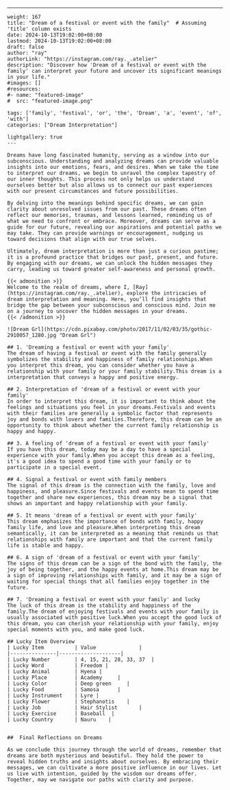 ---
    weight: 167
    title: "Dream of a festival or event with the family"  # Assuming 'title' column exists
    date: 2024-10-13T19:02:00+08:00
    lastmod: 2024-10-13T19:02:00+08:00
    draft: false
    author: "ray"
    authorLink: "https://instagram.com/ray._.atelier"
    description: "Discover how 'Dream of a festival or event with the family' can interpret your future and uncover its significant meanings in your life."
    #images: []
    #resources:
    #- name: "featured-image"
    #  src: "featured-image.png"
    
    tags: ['family', 'festival', 'or', 'the', 'Dream', 'a', 'event', 'of', 'with']
    categories: ["Dream Interpretation"]
    
    lightgallery: true
    ---
    
    Dreams have long fascinated humanity, serving as a window into our subconscious. Understanding and analyzing dreams can provide valuable insights into our emotions, fears, and desires. When we take the time to interpret our dreams, we begin to unravel the complex tapestry of our inner thoughts. This process not only helps us understand ourselves better but also allows us to connect our past experiences with our present circumstances and future possibilities.
    
    By delving into the meanings behind specific dreams, we can gain clarity about unresolved issues from our past. These dreams often reflect our memories, traumas, and lessons learned, reminding us of what we need to confront or embrace. Moreover, dreams can serve as a guide for our future, revealing our aspirations and potential paths we may take. They can provide warnings or encouragement, nudging us toward decisions that align with our true selves.
    
    Ultimately, dream interpretation is more than just a curious pastime; it is a profound practice that bridges our past, present, and future. By engaging with our dreams, we can unlock the hidden messages they carry, leading us toward greater self-awareness and personal growth.
    
    {{< admonition >}}
    Welcome to the realm of dreams, where I, [Ray](https://instagram.com/ray._.atelier), explore the intricacies of dream interpretation and meaning. Here, you’ll find insights that bridge the gap between your subconscious and conscious mind. Join me on a journey to uncover the hidden messages in your dreams.
    {{< /admonition >}}
    
    ![Dream Grl](https://cdn.pixabay.com/photo/2017/11/02/03/35/gothic-2910057_1280.jpg "Dream Grl")
    
    ## 1. 'Dreaming a festival or event with your family'
    The dream of having a festival or event with the family generally symbolizes the stability and happiness of family relationships.When you interpret this dream, you can consider whether you have a relationship with your family or your family stability.This dream is a interpretation that conveys a happy and positive energy.
    
    ## 2. Interpretation of 'dream of a festival or event with your family'
    In order to interpret this dream, it is important to think about the feelings and situations you feel in your dreams.Festivals and events with their families are generally a symbolic factor that represents joy and bonds with lovers and families.Therefore, this dream can be an opportunity to think about whether the current family relationship is happy and happy.
    
    ## 3. A feeling of 'dream of a festival or event with your family'
    If you have this dream, today may be a day to have a special experience with your family.When you accept this dream as a feeling, it's a good idea to spend a good time with your family or to participate in a special event.
    
    ## 4. Signal a festival or event with family members
    The signal of this dream is the connection with the family, love and happiness, and pleasure.Since festivals and events mean to spend time together and share new experiences, this dream may be a signal that shows an important and happy relationship with your family.
    
    ## 5. It means 'dream of a festival or event with your family'
    This dream emphasizes the importance of bonds with family, happy family life, and love and pleasure.When interpreting this dream semantically, it can be interpreted as a meaning that reminds us that relationships with family are important and that the current family life is stable and happy.
    
    ## 6. A sign of 'dream of a festival or event with your family'
    The signs of this dream can be a sign of the bond with the family, the joy of being together, and the happy events at home.This dream may be a sign of improving relationships with family, and it may be a sign of waiting for special things that all families enjoy together in the future.
    
    ## 7. 'Dreaming a festival or event with your family' and lucky
    The luck of this dream is the stability and happiness of the family.The dream of enjoying festivals and events with your family is usually associated with positive luck.When you accept the good luck of this dream, you can cherish your relationship with your family, enjoy special moments with you, and make good luck.
    
    ## Lucky Item Overview
    | Lucky Item          | Value              |
    |---------------|--------------------|
    | Lucky Number        | 4, 15, 21, 28, 33, 37  |
    | Lucky Word          | Freedom |
    | Lucky Animal        | Hyena |
    | Lucky Place         | Academy     |
    | Lucky Color         | Deep green     |
    | Lucky Food          | Samosa      |
    | Lucky Instrument    | Lyre |
    | Lucky Flower        | Stephanotis    |
    | Lucky Job           | Hair Stylist       |
    | Lucky Exercise      | Baseball  |
    | Lucky Country       | Nauru    |
    
    
    ##  Final Reflections on Dreams
    
    As we conclude this journey through the world of dreams, remember that dreams are both mysterious and beautiful. They hold the power to reveal hidden truths and insights about ourselves. By embracing their messages, we can cultivate a more positive influence in our lives. Let us live with intention, guided by the wisdom our dreams offer. Together, may we navigate our paths with clarity and purpose.
    